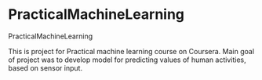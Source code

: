 # PracticalMachineLearning
PracticalMachineLearning

This is project for Practical machine learning course on Coursera.
Main goal of project was to develop model for predicting values of human activities, based on sensor input.
